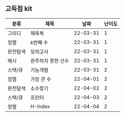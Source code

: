 ## 고득점 kit

| 분류       | 제목              | 날짜 | 난이도 |
| -------- | ----------------- | ------ |-----------------|
| 그리디   | 체육복       | 22-03-31      |1|
| 정렬   |  k번째 수        | 22-03-31      |1|
| 완전탐색   | 모의고사       | 22-03-31      |1|
| 해시   |  완주하지 못한 선수     | 22-03-31      |1|
| 스택/큐   | 기능개발      | 22-03-31      |2|
| 정렬   | 가장 큰 수      | 22-04-01      |2|
| 완전탐색   | 소수찾기      | 22-04-02      |2|
| 스택/큐   | 프린터      | 22-04-03      |2|
| 정렬   | H-Index      | 22-04-04      |2|
